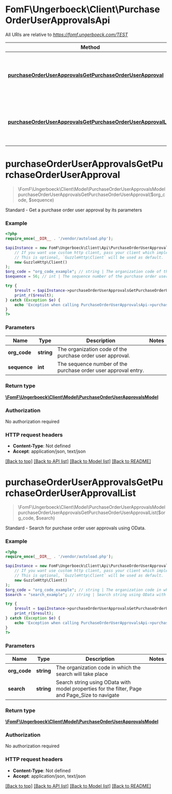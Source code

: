# FomF\Ungerboeck\Client\PurchaseOrderUserApprovalsApi

All URIs are relative to *https://fomf.ungerboeck.com/TEST*

Method | HTTP request | Description
------------- | ------------- | -------------
[**purchaseOrderUserApprovalsGetPurchaseOrderUserApproval**](PurchaseOrderUserApprovalsApi.md#purchaseOrderUserApprovalsGetPurchaseOrderUserApproval) | **GET** /api/v1/PurchaseOrderUserApprovals/{OrgCode}/{Sequence} | Standard - Get a purchase order user approval by its parameters
[**purchaseOrderUserApprovalsGetPurchaseOrderUserApprovalList**](PurchaseOrderUserApprovalsApi.md#purchaseOrderUserApprovalsGetPurchaseOrderUserApprovalList) | **GET** /api/v1/PurchaseOrderUserApprovals/{OrgCode} | Standard - Search for purchase order user approvals using OData.


# **purchaseOrderUserApprovalsGetPurchaseOrderUserApproval**
> \FomF\Ungerboeck\Client\Model\PurchaseOrderUserApprovalsModel purchaseOrderUserApprovalsGetPurchaseOrderUserApproval($org_code, $sequence)

Standard - Get a purchase order user approval by its parameters

### Example
```php
<?php
require_once(__DIR__ . '/vendor/autoload.php');

$apiInstance = new FomF\Ungerboeck\Client\Api\PurchaseOrderUserApprovalsApi(
    // If you want use custom http client, pass your client which implements `GuzzleHttp\ClientInterface`.
    // This is optional, `GuzzleHttp\Client` will be used as default.
    new GuzzleHttp\Client()
);
$org_code = "org_code_example"; // string | The organization code of the purchase order user approval.
$sequence = 56; // int | The sequence number of the purchase order user approval entry.

try {
    $result = $apiInstance->purchaseOrderUserApprovalsGetPurchaseOrderUserApproval($org_code, $sequence);
    print_r($result);
} catch (Exception $e) {
    echo 'Exception when calling PurchaseOrderUserApprovalsApi->purchaseOrderUserApprovalsGetPurchaseOrderUserApproval: ', $e->getMessage(), PHP_EOL;
}
?>
```

### Parameters

Name | Type | Description  | Notes
------------- | ------------- | ------------- | -------------
 **org_code** | **string**| The organization code of the purchase order user approval. |
 **sequence** | **int**| The sequence number of the purchase order user approval entry. |

### Return type

[**\FomF\Ungerboeck\Client\Model\PurchaseOrderUserApprovalsModel**](../Model/PurchaseOrderUserApprovalsModel.md)

### Authorization

No authorization required

### HTTP request headers

 - **Content-Type**: Not defined
 - **Accept**: application/json, text/json

[[Back to top]](#) [[Back to API list]](../../README.md#documentation-for-api-endpoints) [[Back to Model list]](../../README.md#documentation-for-models) [[Back to README]](../../README.md)

# **purchaseOrderUserApprovalsGetPurchaseOrderUserApprovalList**
> \FomF\Ungerboeck\Client\Model\PurchaseOrderUserApprovalsModel purchaseOrderUserApprovalsGetPurchaseOrderUserApprovalList($org_code, $search)

Standard - Search for purchase order user approvals using OData.

### Example
```php
<?php
require_once(__DIR__ . '/vendor/autoload.php');

$apiInstance = new FomF\Ungerboeck\Client\Api\PurchaseOrderUserApprovalsApi(
    // If you want use custom http client, pass your client which implements `GuzzleHttp\ClientInterface`.
    // This is optional, `GuzzleHttp\Client` will be used as default.
    new GuzzleHttp\Client()
);
$org_code = "org_code_example"; // string | The organization code in which the search will take place
$search = "search_example"; // string | Search string using OData with model properties for the filter, Page and Page_Size to navigate

try {
    $result = $apiInstance->purchaseOrderUserApprovalsGetPurchaseOrderUserApprovalList($org_code, $search);
    print_r($result);
} catch (Exception $e) {
    echo 'Exception when calling PurchaseOrderUserApprovalsApi->purchaseOrderUserApprovalsGetPurchaseOrderUserApprovalList: ', $e->getMessage(), PHP_EOL;
}
?>
```

### Parameters

Name | Type | Description  | Notes
------------- | ------------- | ------------- | -------------
 **org_code** | **string**| The organization code in which the search will take place |
 **search** | **string**| Search string using OData with model properties for the filter, Page and Page_Size to navigate |

### Return type

[**\FomF\Ungerboeck\Client\Model\PurchaseOrderUserApprovalsModel**](../Model/PurchaseOrderUserApprovalsModel.md)

### Authorization

No authorization required

### HTTP request headers

 - **Content-Type**: Not defined
 - **Accept**: application/json, text/json

[[Back to top]](#) [[Back to API list]](../../README.md#documentation-for-api-endpoints) [[Back to Model list]](../../README.md#documentation-for-models) [[Back to README]](../../README.md)

